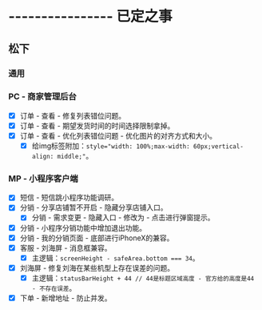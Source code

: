 # ---------------- 已定之事

## 松下
### 通用
### PC - 商家管理后台
* [x] 订单 - 查看 - 修复列表错位问题。
* [x] 订单 - 查看 - 期望发货时间的时间选择限制拿掉。
* [x] 订单 - 查看 - 优化列表错位问题 - 优化图片的对齐方式和大小。
  - [x] 给img标签附加：`style="width: 100%;max-width: 60px;vertical-align: middle;"`。
### MP - 小程序客户端
* [x] 短信 - 短信跳小程序功能调研。
* [x] 分销 - 分享店铺暂不开启 - 隐藏分享店铺入口。
  - [x] 分销 - 需求变更 - 隐藏入口 - 修改为 - 点击进行弹窗提示。
* [x] 分销 - 小程序分销功能中增加退出功能。
* [x] 分销 - 我的分销页面 - 底部进行iPhoneX的兼容。
* [x] 客服 - 刘海屏 - 消息框兼容。
  - [x] 主逻辑：`screenHeight - safeArea.bottom === 34`。
* [x] 刘海屏 - 修复刘海在某些机型上存在误差的问题。
  - [x] 主逻辑：`statusBarHeight + 44 // 44是标题区域高度 - 官方给的高度是44 - 不存在误差`。
* [x] 下单 - 新增地址 - 防止并发。
